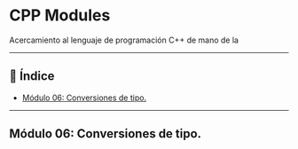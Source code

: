 # CPP Modules

Acercamiento al lenguaje de programación C++ de mano de la

---

## 📑 Índice
- [Módulo 06: Conversiones de tipo.](#módulo-06)
---

## Módulo 06: Conversiones de tipo.
